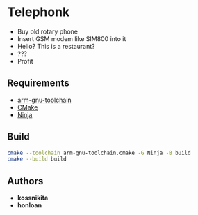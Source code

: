 # Telephonk

- Buy old rotary phone
- Insert GSM modem like SIM800 into it
- Hello? This is a restaurant?
- ???
- Profit

## Requirements

- [arm-gnu-toolchain](https://developer.arm.com/downloads/-/arm-gnu-toolchain-downloads)
- [CMake](https://cmake.org/download/)
- [Ninja](https://github.com/ninja-build/ninja/releases)

## Build

```bash
cmake --toolchain arm-gnu-toolchain.cmake -G Ninja -B build
cmake --build build
```

## Authors

- **kossnikita**
- **honloan**
